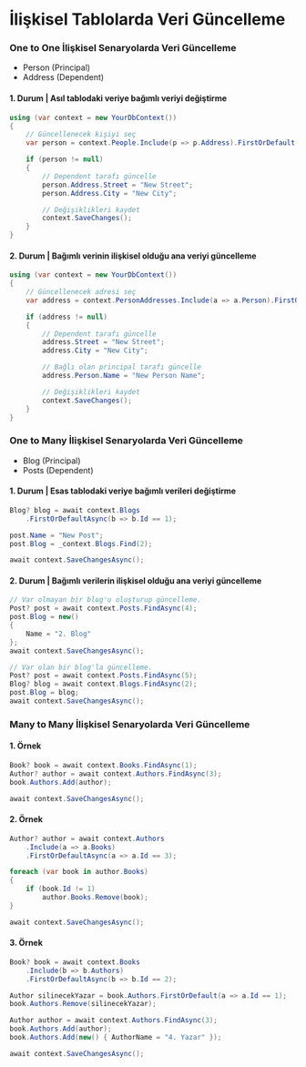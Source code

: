 ﻿# İlişkisel Tablolarda Veri Güncelleme
### One to One İlişkisel Senaryolarda Veri Güncelleme
- Person (Principal)
- Address (Dependent)
#### 1. Durum | Asıl tablodaki veriye bağımlı veriyi değiştirme

```csharp
using (var context = new YourDbContext())
{
    // Güncellenecek kişiyi seç
    var person = context.People.Include(p => p.Address).FirstOrDefault(p => p.PersonId == 1);

    if (person != null)
    {
        // Dependent tarafı güncelle
        person.Address.Street = "New Street";
        person.Address.City = "New City";

        // Değişiklikleri kaydet
        context.SaveChanges();
    }
}

```
#### 2. Durum | Bağımlı verinin ilişkisel olduğu ana veriyi güncelleme

```csharp
using (var context = new YourDbContext())
{
    // Güncellenecek adresi seç
    var address = context.PersonAddresses.Include(a => a.Person).FirstOrDefault(a => a.PersonAddressId == 1);

    if (address != null)
    {
        // Dependent tarafı güncelle
        address.Street = "New Street";
        address.City = "New City";

        // Bağlı olan principal tarafı güncelle
        address.Person.Name = "New Person Name";

        // Değişiklikleri kaydet
        context.SaveChanges();
    }
}
```
### One to Many İlişkisel Senaryolarda Veri Güncelleme
- Blog (Principal)
- Posts (Dependent)
#### 1. Durum | Esas tablodaki veriye bağımlı verileri değiştirme

```csharp
Blog? blog = await context.Blogs
    .FirstOrDefaultAsync(b => b.Id == 1);

post.Name = "New Post";
post.Blog = _context.Blogs.Find(2);

await context.SaveChangesAsync();
```
#### 2. Durum | Bağımlı verilerin ilişkisel olduğu ana veriyi güncelleme

```csharp
// Var olmayan bir blog'u oluşturup güncelleme.
Post? post = await context.Posts.FindAsync(4);
post.Blog = new()
{
    Name = "2. Blog"
};
await context.SaveChangesAsync();

// Var olan bir blog'la güncelleme.
Post? post = await context.Posts.FindAsync(5);
Blog? blog = await context.Blogs.FindAsync(2);
post.Blog = blog;
await context.SaveChangesAsync();
```
### Many to Many İlişkisel Senaryolarda Veri Güncelleme
#### 1. Örnek

```csharp
Book? book = await context.Books.FindAsync(1);
Author? author = await context.Authors.FindAsync(3);
book.Authors.Add(author);

await context.SaveChangesAsync();
```
#### 2. Örnek

```csharp
Author? author = await context.Authors
    .Include(a => a.Books)
    .FirstOrDefaultAsync(a => a.Id == 3);

foreach (var book in author.Books)
{
    if (book.Id != 1)
        author.Books.Remove(book);
}

await context.SaveChangesAsync();
```
#### 3. Örnek

```csharp
Book? book = await context.Books
    .Include(b => b.Authors)
    .FirstOrDefaultAsync(b => b.Id == 2);

Author silinecekYazar = book.Authors.FirstOrDefault(a => a.Id == 1);
book.Authors.Remove(silinecekYazar);

Author author = await context.Authors.FindAsync(3);
book.Authors.Add(author);
book.Authors.Add(new() { AuthorName = "4. Yazar" });

await context.SaveChangesAsync();
```

